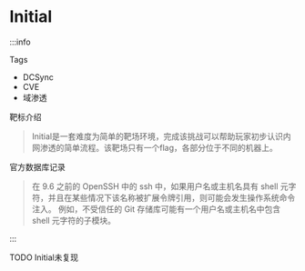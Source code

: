 # Initial

:::info

Tags

- DCSync
- CVE
- 域渗透

靶标介绍

> Initial是一套难度为简单的靶场环境，完成该挑战可以帮助玩家初步认识内网渗透的简单流程。该靶场只有一个flag，各部分位于不同的机器上。

官方数据库记录

> 在 9.6 之前的 OpenSSH 中的 ssh 中，如果用户名或主机名具有 shell 元字符，并且在某些情况下该名称被扩展令牌引用，则可能会发生操作系统命令注入。 例如，不受信任的 Git 存储库可能有一个用户名或主机名中包含 shell 元字符的子模块。

:::

TODO Initial未复现
